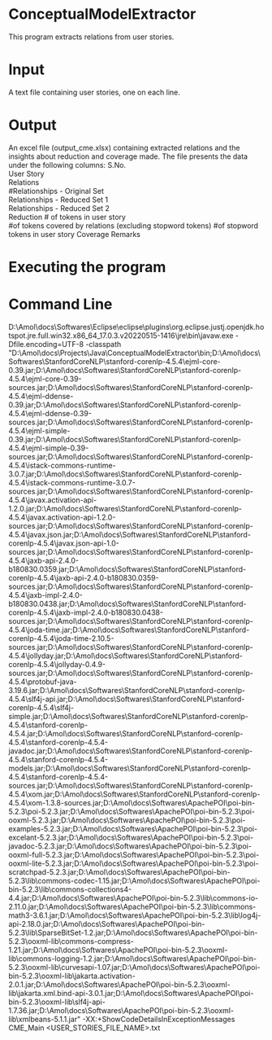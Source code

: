 # ConceptualModelExtractor
This program extracts relations from user stories.

# Input
A text file containing user stories, one on each line. 

# Output
An excel file (output_cme.xlsx) containing extracted relations and the insights about reduction and coverage made. The file presents the data under the following columns:
S.No.	
User Story	
Relations	
#Relationships - Original Set	
Relationships - Reduced Set 1	
Relationships - Reduced Set 2	
Reduction	# of tokens in user story	
#of tokens covered by relations (excluding stopword tokens)	
#of stopword tokens in user story	Coverage	Remarks

# Executing the program
# Command Line
D:\Amol\docs\Softwares\Eclipse\eclipse\plugins\org.eclipse.justj.openjdk.hotspot.jre.full.win32.x86_64_17.0.3.v20220515-1416\jre\bin\javaw.exe
-Dfile.encoding=UTF-8
-classpath "D:\Amol\docs\Projects\Java\ConceptualModelExtractor\bin;D:\Amol\docs\Softwares\StanfordCoreNLP\stanford-corenlp-4.5.4\ejml-core-0.39.jar;D:\Amol\docs\Softwares\StanfordCoreNLP\stanford-corenlp-4.5.4\ejml-core-0.39-sources.jar;D:\Amol\docs\Softwares\StanfordCoreNLP\stanford-corenlp-4.5.4\ejml-ddense-0.39.jar;D:\Amol\docs\Softwares\StanfordCoreNLP\stanford-corenlp-4.5.4\ejml-ddense-0.39-sources.jar;D:\Amol\docs\Softwares\StanfordCoreNLP\stanford-corenlp-4.5.4\ejml-simple-0.39.jar;D:\Amol\docs\Softwares\StanfordCoreNLP\stanford-corenlp-4.5.4\ejml-simple-0.39-sources.jar;D:\Amol\docs\Softwares\StanfordCoreNLP\stanford-corenlp-4.5.4\istack-commons-runtime-3.0.7.jar;D:\Amol\docs\Softwares\StanfordCoreNLP\stanford-corenlp-4.5.4\istack-commons-runtime-3.0.7-sources.jar;D:\Amol\docs\Softwares\StanfordCoreNLP\stanford-corenlp-4.5.4\javax.activation-api-1.2.0.jar;D:\Amol\docs\Softwares\StanfordCoreNLP\stanford-corenlp-4.5.4\javax.activation-api-1.2.0-sources.jar;D:\Amol\docs\Softwares\StanfordCoreNLP\stanford-corenlp-4.5.4\javax.json.jar;D:\Amol\docs\Softwares\StanfordCoreNLP\stanford-corenlp-4.5.4\javax.json-api-1.0-sources.jar;D:\Amol\docs\Softwares\StanfordCoreNLP\stanford-corenlp-4.5.4\jaxb-api-2.4.0-b180830.0359.jar;D:\Amol\docs\Softwares\StanfordCoreNLP\stanford-corenlp-4.5.4\jaxb-api-2.4.0-b180830.0359-sources.jar;D:\Amol\docs\Softwares\StanfordCoreNLP\stanford-corenlp-4.5.4\jaxb-impl-2.4.0-b180830.0438.jar;D:\Amol\docs\Softwares\StanfordCoreNLP\stanford-corenlp-4.5.4\jaxb-impl-2.4.0-b180830.0438-sources.jar;D:\Amol\docs\Softwares\StanfordCoreNLP\stanford-corenlp-4.5.4\joda-time.jar;D:\Amol\docs\Softwares\StanfordCoreNLP\stanford-corenlp-4.5.4\joda-time-2.10.5-sources.jar;D:\Amol\docs\Softwares\StanfordCoreNLP\stanford-corenlp-4.5.4\jollyday.jar;D:\Amol\docs\Softwares\StanfordCoreNLP\stanford-corenlp-4.5.4\jollyday-0.4.9-sources.jar;D:\Amol\docs\Softwares\StanfordCoreNLP\stanford-corenlp-4.5.4\protobuf-java-3.19.6.jar;D:\Amol\docs\Softwares\StanfordCoreNLP\stanford-corenlp-4.5.4\slf4j-api.jar;D:\Amol\docs\Softwares\StanfordCoreNLP\stanford-corenlp-4.5.4\slf4j-simple.jar;D:\Amol\docs\Softwares\StanfordCoreNLP\stanford-corenlp-4.5.4\stanford-corenlp-4.5.4.jar;D:\Amol\docs\Softwares\StanfordCoreNLP\stanford-corenlp-4.5.4\stanford-corenlp-4.5.4-javadoc.jar;D:\Amol\docs\Softwares\StanfordCoreNLP\stanford-corenlp-4.5.4\stanford-corenlp-4.5.4-models.jar;D:\Amol\docs\Softwares\StanfordCoreNLP\stanford-corenlp-4.5.4\stanford-corenlp-4.5.4-sources.jar;D:\Amol\docs\Softwares\StanfordCoreNLP\stanford-corenlp-4.5.4\xom.jar;D:\Amol\docs\Softwares\StanfordCoreNLP\stanford-corenlp-4.5.4\xom-1.3.8-sources.jar;D:\Amol\docs\Softwares\ApachePOI\poi-bin-5.2.3\poi-5.2.3.jar;D:\Amol\docs\Softwares\ApachePOI\poi-bin-5.2.3\poi-ooxml-5.2.3.jar;D:\Amol\docs\Softwares\ApachePOI\poi-bin-5.2.3\poi-examples-5.2.3.jar;D:\Amol\docs\Softwares\ApachePOI\poi-bin-5.2.3\poi-excelant-5.2.3.jar;D:\Amol\docs\Softwares\ApachePOI\poi-bin-5.2.3\poi-javadoc-5.2.3.jar;D:\Amol\docs\Softwares\ApachePOI\poi-bin-5.2.3\poi-ooxml-full-5.2.3.jar;D:\Amol\docs\Softwares\ApachePOI\poi-bin-5.2.3\poi-ooxml-lite-5.2.3.jar;D:\Amol\docs\Softwares\ApachePOI\poi-bin-5.2.3\poi-scratchpad-5.2.3.jar;D:\Amol\docs\Softwares\ApachePOI\poi-bin-5.2.3\lib\commons-codec-1.15.jar;D:\Amol\docs\Softwares\ApachePOI\poi-bin-5.2.3\lib\commons-collections4-4.4.jar;D:\Amol\docs\Softwares\ApachePOI\poi-bin-5.2.3\lib\commons-io-2.11.0.jar;D:\Amol\docs\Softwares\ApachePOI\poi-bin-5.2.3\lib\commons-math3-3.6.1.jar;D:\Amol\docs\Softwares\ApachePOI\poi-bin-5.2.3\lib\log4j-api-2.18.0.jar;D:\Amol\docs\Softwares\ApachePOI\poi-bin-5.2.3\lib\SparseBitSet-1.2.jar;D:\Amol\docs\Softwares\ApachePOI\poi-bin-5.2.3\ooxml-lib\commons-compress-1.21.jar;D:\Amol\docs\Softwares\ApachePOI\poi-bin-5.2.3\ooxml-lib\commons-logging-1.2.jar;D:\Amol\docs\Softwares\ApachePOI\poi-bin-5.2.3\ooxml-lib\curvesapi-1.07.jar;D:\Amol\docs\Softwares\ApachePOI\poi-bin-5.2.3\ooxml-lib\jakarta.activation-2.0.1.jar;D:\Amol\docs\Softwares\ApachePOI\poi-bin-5.2.3\ooxml-lib\jakarta.xml.bind-api-3.0.1.jar;D:\Amol\docs\Softwares\ApachePOI\poi-bin-5.2.3\ooxml-lib\slf4j-api-1.7.36.jar;D:\Amol\docs\Softwares\ApachePOI\poi-bin-5.2.3\ooxml-lib\xmlbeans-5.1.1.jar"
-XX:+ShowCodeDetailsInExceptionMessages CME_Main <USER_STORIES_FILE_NAME>.txt
